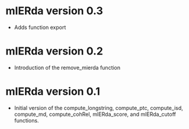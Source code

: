# mIERda version 0.3
-   Adds function export
# mIERda version 0.2
-   Introduction of the remove_mierda function
# mIERda version 0.1
-   Initial version of the compute_longstring, compute_ptc, compute_isd, compute_md, compute_cohRel, mIERda_score, and mIERda_cutoff functions.
